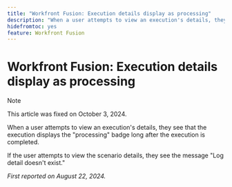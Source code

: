 ```yaml
---
title: "Workfront Fusion: Execution details display as processing"
description: "When a user attempts to view an execution's details, they see that the execution displays the processing badge long after the execution is completed."
hidefromtoc: yes
feature: Workfront Fusion
---
```


# Workfront Fusion: Execution details display as processing

>[!NOTE]
>
>This article was fixed on October 3, 2024.

When a user attempts to view an execution's details, they see that the execution displays the "processing" badge long after the execution is completed.

If the user attempts to view the scenario details, they see the message "Log detail doesn't exist."

_First reported on August 22, 2024._
